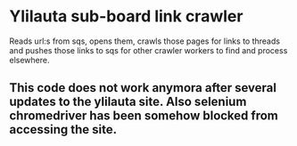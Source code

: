 # Ylilauta sub-board link crawler
Reads url:s from sqs, opens them, crawls those pages for links to threads and pushes those links to sqs for other crawler workers to find and process elsewhere.

## This code does not work anymora after several updates to the ylilauta site. Also selenium chromedriver has been somehow blocked from accessing the site.
